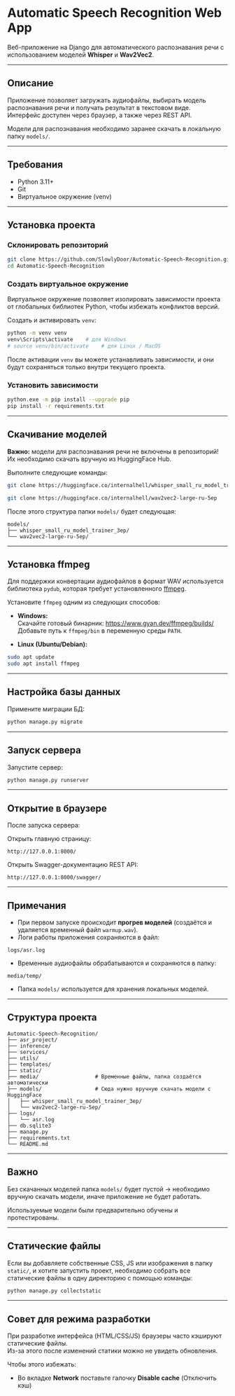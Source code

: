 
# Automatic Speech Recognition Web App

Веб-приложение на Django для автоматического распознавания речи с использованием моделей **Whisper** и **Wav2Vec2**.

---

## Описание

Приложение позволяет загружать аудиофайлы, выбирать модель распознавания речи и получать результат в текстовом виде.  
Интерфейс доступен через браузер, а также через REST API.

Модели для распознавания необходимо заранее скачать в локальную папку `models/`.

---

## Требования

- Python 3.11+
- Git
- Виртуальное окружение (venv)

---

## Установка проекта

### Склонировать репозиторий

```bash
git clone https://github.com/SlowlyDoor/Automatic-Speech-Recognition.git
cd Automatic-Speech-Recognition
```

### Создать виртуальное окружение

Виртуальное окружение позволяет изолировать зависимости проекта от глобальных библиотек Python, чтобы избежать конфликтов версий.  

Создать и активировать `venv`:

```bash
python -m venv venv
venv\Scripts\activate    # для Windows
# source venv/bin/activate    # для Linux / MacOS
```

После активации `venv` вы можете устанавливать зависимости, и они будут сохраняться только внутри текущего проекта.

### Установить зависимости

```bash
python.exe -m pip install --upgrade pip
pip install -r requirements.txt
```

---

## Скачивание моделей

**Важно:** модели для распознавания речи не включены в репозиторий!  
Их необходимо скачать вручную из HuggingFace Hub.

Выполните следующие команды:

```bash
git clone https://huggingface.co/internalhell/whisper_small_ru_model_trainer_3ep

git clone https://huggingface.co/internalhell/wav2vec2-large-ru-5ep
```

После этого структура папки `models/` будет следующая:

```plaintext
models/
├── whisper_small_ru_model_trainer_3ep/
└── wav2vec2-large-ru-5ep/
```
---

## Установка ffmpeg

Для поддержки конвертации аудиофайлов в формат WAV используется библиотека `pydub`, которая требует установленного [ffmpeg](https://ffmpeg.org/).

Установите `ffmpeg` одним из следующих способов:

- **Windows:**  
  Скачайте готовый бинарник: https://www.gyan.dev/ffmpeg/builds/  
  Добавьте путь к `ffmpeg/bin` в переменную среды `PATH`.

- **Linux (Ubuntu/Debian):**

```bash
sudo apt update
sudo apt install ffmpeg
```

---

## Настройка базы данных

Примените миграции БД:

```bash
python manage.py migrate
```

---

## Запуск сервера

Запустите сервер:

```bash
python manage.py runserver
```

---

## Открытие в браузере

После запуска сервера:

Открыть главную страницу:

```
http://127.0.0.1:8000/
```

Открыть Swagger-документацию REST API:

```
http://127.0.0.1:8000/swagger/
```

---

## Примечания

- При первом запуске происходит **прогрев моделей** (создаётся и удаляется временный файл `warmup.wav`).
- Логи работы приложения сохраняются в файл:

```plaintext
logs/asr.log
```

- Временные аудиофайлы обрабатываются и сохраняются в папку:

```plaintext
media/temp/
```

- Папка `models/` используется для хранения локальных моделей.

---

## Структура проекта

```plaintext
Automatic-Speech-Recognition/
├── asr_project/
├── inference/
├── services/
├── utils/
├── templates/
├── static/
├── media/                  # Временные файлы, папка создаётся автоматически
├── models/                 # Сюда нужно вручную скачать модели с HuggingFace
│   ├── whisper_small_ru_model_trainer_3ep/
│   └── wav2vec2-large-ru-5ep/
├── logs/
│   └── asr.log
├── db.sqlite3
├── manage.py
├── requirements.txt
└── README.md
```

---

## Важно

Без скачанных моделей папка `models/` будет пустой → необходимо вручную скачать модели, иначе приложение не будет работать.

Используемые модели были предварительно обучены и протестированы.

---

## Статические файлы

Если вы добавляете собственные CSS, JS или изображения в папку `static/`, и хотите запустить проект, необходимо собрать все статические файлы в одну директорию с помощью команды:

```bash
python manage.py collectstatic
```

---

## Совет для режима разработки

При разработке интерфейса (HTML/CSS/JS) браузеры часто кэшируют статические файлы.  
Из-за этого после изменений статики можно не увидеть обновления.

Чтобы этого избежать:

- Во вкладке **Network** поставьте галочку **Disable cache** (Отключить кэш)

